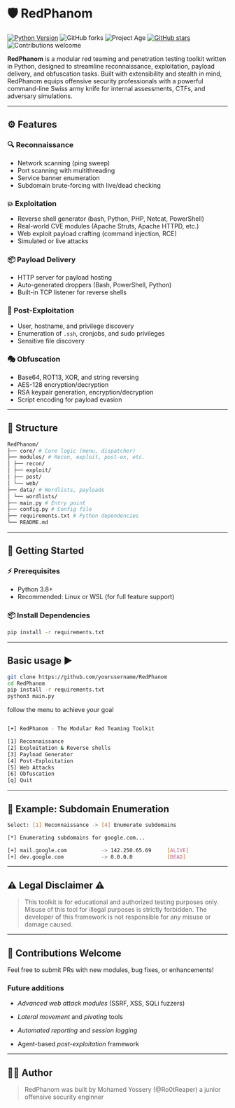 # 🛡️ RedPhanom


[![Python Version](https://img.shields.io/badge/python-3.8%2B-blue?style=flat-square)](https://www.python.org/downloads/)
![GitHub forks](https://img.shields.io/github/forks/Ro0tReaper/RedPhantom?style=flat-square)
![Project Age](https://img.shields.io/badge/project-new-blue?style=flat-square)
[![GitHub stars](https://img.shields.io/github/stars/Ro0tReaper/RedPhanom?style=flat-square)](https://github.com/Ro0tReaper/RedPhanom/stargazers)
![Contributions welcome](https://img.shields.io/badge/contributions-welcome-brightgreen?style=flat-square)





**RedPhanom** is a modular red teaming and penetration testing toolkit written in Python, designed to streamline reconnaissance, exploitation, payload delivery, and obfuscation tasks. Built with extensibility and stealth in mind, RedPhanom equips offensive security professionals with a powerful command-line Swiss army knife for internal assessments, CTFs, and adversary simulations.

---

## ⚙️ Features

### 🔍 Reconnaissance
- Network scanning (ping sweep)
- Port scanning with multithreading
- Service banner enumeration
- Subdomain brute-forcing with live/dead checking

### 💥 Exploitation
- Reverse shell generator (bash, Python, PHP, Netcat, PowerShell)
- Real-world CVE modules (Apache Struts, Apache HTTPD, etc.)
- Web exploit payload crafting (command injection, RCE)
- Simulated or live attacks

### 📦 Payload Delivery
- HTTP server for payload hosting
- Auto-generated droppers (Bash, PowerShell, Python)
- Built-in TCP listener for reverse shells

### 🧠 Post-Exploitation
- User, hostname, and privilege discovery
- Enumeration of `.ssh`, cronjobs, and sudo privileges
- Sensitive file discovery

### 🎭 Obfuscation
- Base64, ROT13, XOR, and string reversing
- AES-128 encryption/decryption
- RSA keypair generation, encryption/decryption
- Script encoding for payload evasion

---

## 🧱 Structure

```bash
RedPhanom/
├── core/ # Core logic (menu, dispatcher)
├── modules/ # Recon, exploit, post-ex, etc.
│ ├── recon/
│ ├── exploit/
│ ├── post/
│ └── web/
├── data/ # Wordlists, payloads
│ └── wordlists/
├── main.py # Entry point
├── config.py # Config file
├── requirements.txt # Python dependencies
└── README.md
```
---

## 🚀 Getting Started

### ⚡ Prerequisites

- Python 3.8+
- Recommended: Linux or WSL (for full feature support)

### 📦 Install Dependencies

```bash
pip install -r requirements.txt
```
---
## Basic usage ▶️

```bash
git clone https://github.com/yourusername/RedPhanom
cd RedPhanom
pip install -r requirements.txt
python3 main.py
```

follow the menu to achieve your goal

```bash

[+] RedPhanom - The Modular Red Teaming Toolkit

[1] Reconnaissance
[2] Exploitation & Reverse shells
[3] Payload Generator
[4] Post-Exploitation
[5] Web Attacks
[6] Obfuscation
[q] Quit
```
---
## 📎 Example: Subdomain Enumeration

```bash
Select: [1] Reconnaissance -> [4] Enumerate subdomains

[*] Enumerating subdomains for google.com...

[+] mail.google.com           -> 142.250.65.69     [ALIVE]
[+] dev.google.com            -> 0.0.0.0           [DEAD]
```

---
## ⚠️ Legal Disclaimer ⚠️
> This toolkit is for educational and authorized testing purposes only. Misuse of this tool for illegal purposes is strictly forbidden. The developer of this framework is not responsible for any misuse or damage caused.

---
## 🤝 Contributions Welcome
Feel free to submit PRs with new modules, bug fixes, or enhancements!

### Future additions
 - *Advanced web attack modules* (SSRF, XSS, SQLi fuzzers)

 - *Lateral movement* and *pivoting* tools

 - *Automated reporting* and *session logging*

 - Agent-based *post-exploitation* framework

---

## 👨‍💻 Author
>RedPhanom was built by Mohamed Yossery (@Ro0tReaper) a junior offensive security enginner